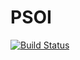 # PSOI

[![Build Status](https://github.com/stepanoslejsek/PSOI.jl/actions/workflows/CI.yml/badge.svg?branch=master)](https://github.com/stepanoslejsek/PSOI.jl/actions/workflows/CI.yml?query=branch%3Amaster)
